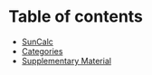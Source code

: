 # Table of contents

* [SunCalc](README.md)
* [Categories](categories.md)
* [Supplementary Material](supplementary-material.md)
